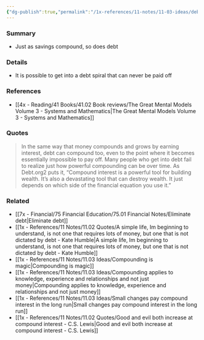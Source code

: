 ```yaml
---
{"dg-publish":true,"permalink":"/1x-references/11-notes/11-03-ideas/debt-also-compounds-like-savings/","title":"Debt also compounds like savings","created":"2025-05-17T10:27:20.679+03:00","updated":"2025-06-12T19:37:45.440+03:00"}
---
```



### Summary
- Just as savings compound, so does debt

### Details
- It is possible to get into a debt spiral that can never be paid off

### References
- [[4x - Reading/41 Books/41.02 Book reviews/The Great Mental Models Volume 3 - Systems and Mathematics\|The Great Mental Models Volume 3 - Systems and Mathematics]]

### Quotes
> In the same way that money compounds and grows by earning interest, debt can compound too, even to the point where it becomes essentially impossible to pay off. Many people who get into debt fail to realize just how powerful compounding can be over time. As Debt.org2 puts it, “Compound interest is a powerful tool for building wealth. It’s also a devastating tool that can destroy wealth. It just depends on which side of the financial equation you use it.”


### Related
- [[7x - Financial/75 Financial Education/75.01 Financial Notes/Eliminate debt\|Eliminate debt]]
- [[1x - References/11 Notes/11.02 Quotes/A simple life, Im beginning to understand, is not one that requires lots of money, but one that is not dictated by debt - Kate Humble\|A simple life, Im beginning to understand, is not one that requires lots of money, but one that is not dictated by debt - Kate Humble]]
- [[1x - References/11 Notes/11.03 Ideas/Compounding is magic\|Compounding is magic]]
- [[1x - References/11 Notes/11.03 Ideas/Compounding applies to knowledge, experience and relationships and not just money\|Compounding applies to knowledge, experience and relationships and not just money]]
- [[1x - References/11 Notes/11.03 Ideas/Small changes pay compound interest in the long run\|Small changes pay compound interest in the long run]]
- [[1x - References/11 Notes/11.02 Quotes/Good and evil both increase at compound interest - C.S. Lewis\|Good and evil both increase at compound interest - C.S. Lewis]]